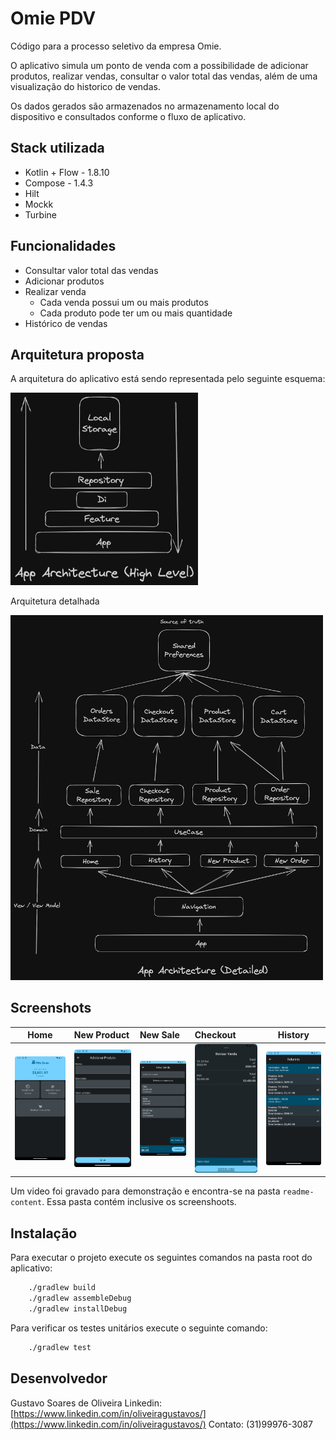 # Omie PDV

Código para a processo seletivo da empresa Omie.

O aplicativo simula um ponto de venda com a possibilidade de adicionar produtos, realizar vendas, consultar o valor total das vendas, além de uma visualização do historico de vendas.

Os dados gerados são armazenados no armazenamento local do dispositivo e consultados conforme o fluxo de aplicativo.

## Stack utilizada

- Kotlin + Flow - 1.8.10
- Compose - 1.4.3
- Hilt
- Mockk
- Turbine

## Funcionalidades

- Consultar valor total das vendas
- Adicionar produtos
- Realizar venda
  - Cada venda possui um ou mais produtos
  - Cada produto pode ter um ou mais quantidade
- Histórico de vendas


## Arquitetura proposta

A arquitetura do aplicativo está sendo representada pelo seguinte esquema: 

<img src="readme-content/high-level.png" alt="drawing" width="300"/>

Arquitetura detalhada

<img src="readme-content/architecture_detailed.png" alt="drawing" width="500"/>

## Screenshots

| Home                                                        | New Product                                                        | New Sale                                                        | Checkout                                                        | History                                                        |
|-------------------------------------------------------------|:-------------------------------------------------------------------|:----------------------------------------------------------------|:----------------------------------------------------------------|----------------------------------------------------------------|
| <img src="readme-content/home.png" alt="drawing" width="200"/> | <img src="readme-content/add-product.png" alt="drawing" width="200"/> | <img src="readme-content/new-sale.png" alt="drawing" width="200"/> | <img src="readme-content/checkout.png" alt="drawing" width="200"/> | <img src="readme-content/history.png" alt="drawing" width="200"/> |

Um video foi gravado para demonstração e encontra-se na pasta `readme-content`. Essa pasta contém inclusive os screenshoots.

## Instalação

Para executar o projeto execute os seguintes comandos na pasta root do aplicativo:

```bash
    ./gradlew build
    ./gradlew assembleDebug
    ./gradlew installDebug
```

Para verificar os testes unitários execute o seguinte comando:

```bash
    ./gradlew test
```
## Desenvolvedor

Gustavo Soares de Oliveira
Linkedin: [https://www.linkedin.com/in/oliveiragustavos/](https://www.linkedin.com/in/oliveiragustavos/)
Contato: (31)99976-3087
